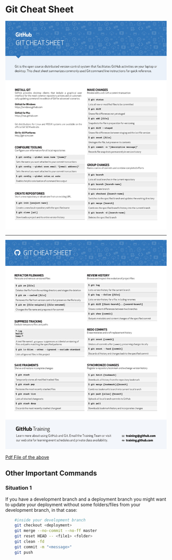 # Git Cheat Sheet

![cheat sheet 1](assets/git-cheat-sheet-1.jpg)

---

![cheat sheet 2](assets/git-cheat-sheet-2.jpg)

[Pdf File of the above](assets/git-cheat-sheet.pdf)

## Other Important Commands

### Situation 1

If you have a development branch and a deployment branch you might want to update your deployment without some folders/files from your development branch, in that case:

```bash
    #inside your development branch
    git checkout <deployment>
    git merge --no-commit --no-ff master
    git reset HEAD -- <file1> <folder>
    git clean -fd
    git commit -m "<message>"
    git push
```
